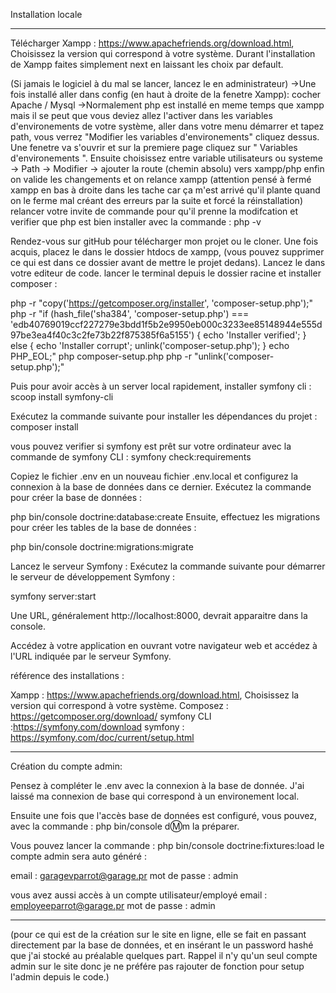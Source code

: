 Installation locale

-----------------------------------------------------------------------------------------------------------------------------------------------

Télécharger Xampp : https://www.apachefriends.org/download.html, Choisissez la version qui correspond à votre système.
Durant l'installation de Xampp faites simplement next en laissant les choix par default.

(Si jamais le logiciel à du mal se lancer, lancez le en administrateur)
->Une fois installé aller dans config (en haut à droite de la fenetre Xampp): cocher Apache / Mysql
->Normalement php est installé en meme temps que xampp mais il se peut que vous deviez allez l'activer dans les variables d'environements de votre système,
aller dans votre menu démarrer et tapez path, vous verrez "Modifier les variables d'environements" cliquez dessus. 
Une fenetre va s'ouvrir et sur la premiere page cliquez sur " Variables d'environements ".
Ensuite choisissez entre variable utilisateurs ou systeme -> Path -> Modifier -> ajouter la route (chemin absolu) vers xampp/php
enfin on valide les changements et on relance xampp (attention pensé à fermé xampp en bas à droite dans les tache car ça m'est arrivé qu'il plante quand on le ferme mal
créant des erreurs par la suite et forcé la réinstallation)
relancer votre invite de commande pour qu'il prenne la modifcation et verifier que php est bien installer avec la commande : php -v

Rendez-vous sur gitHub pour télécharger mon projet ou le cloner.
Une fois acquis, placez le dans le dossier htdocs de xampp, (vous pouvez supprimer ce qui est dans ce dossier avant de mettre le projet dedans).
Lancez le dans votre editeur de code.
lancer le terminal depuis le dossier racine et installer composer :

php -r "copy('https://getcomposer.org/installer', 'composer-setup.php');"
php -r "if (hash_file('sha384', 'composer-setup.php') === 'edb40769019ccf227279e3bdd1f5b2e9950eb000c3233ee85148944e555d97be3ea4f40c3c2fe73b22f875385f6a5155') { echo 'Installer verified'; } else { echo 'Installer corrupt'; unlink('composer-setup.php'); } echo PHP_EOL;"
php composer-setup.php
php -r "unlink('composer-setup.php');"

Puis pour avoir accès à un server local rapidement, installer symfony cli :
scoop install symfony-cli

Exécutez la commande suivante pour installer les dépendances du projet : 
composer install

vous pouvez verifier si symfony est prêt sur votre ordinateur avec la commande de symfony CLI : symfony check:requirements

Copiez le fichier .env en un nouveau fichier .env.local et configurez la connexion à la base de données dans ce dernier.
Exécutez la commande pour créer la base de données :

php bin/console doctrine:database:create
Ensuite, effectuez les migrations pour créer les tables de la base de données :

php bin/console doctrine:migrations:migrate

Lancez le serveur Symfony :
Exécutez la commande suivante pour démarrer le serveur de développement Symfony :

symfony server:start

Une URL, généralement http://localhost:8000, devrait apparaitre dans la console.

Accédez à votre application en ouvrant votre navigateur web et accédez à l'URL indiquée par le serveur Symfony.

référence des installations : 

Xampp : https://www.apachefriends.org/download.html, Choisissez la version qui correspond à votre système.
Composez : https://getcomposer.org/download/
symfony CLI :https://symfony.com/download
symfony : https://symfony.com/doc/current/setup.html

-----------------------------------------------------------------------------------------------------------------------------------------------

Création du compte admin:

Pensez à compléter le .env avec la connexion à la base de donnée. J'ai laissé ma connexion de base qui correspond à un environement local.

Ensuite une fois que l'accès base de données est configuré, vous pouvez, avec la commande : php bin/console d:m:m
la préparer.

Vous pouvez lancer la commande : php bin/console doctrine:fixtures:load
le compte admin sera auto généré :

email : garagevparrot@garage.pr
mot de passe : admin

vous avez aussi accès à un compte utilisateur/employé
email : employeeparrot@garage.pr
mot de passe : admin

-----------------------------------------------------------------------------------------------------------------------------------------------

(pour ce qui est de la création sur le site en ligne, elle se fait en passant directement par la base de données,
et en insérant le un password hashé que j'ai stocké au préalable quelques part. Rappel il n'y qu'un seul compte admin sur le site donc je ne préfére pas rajouter de fonction pour setup l'admin depuis le code.)
